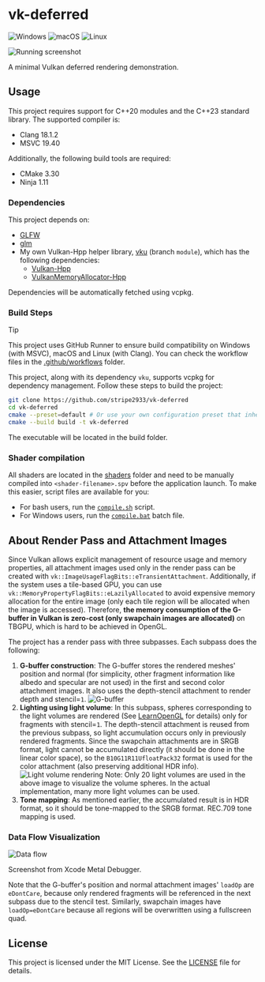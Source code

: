 # vk-deferred

![Windows](https://github.com/stripe2933/vk-deferred/actions/workflows/windows.yml/badge.svg)
![macOS](https://github.com/stripe2933/vk-deferred/actions/workflows/macos.yml/badge.svg)
![Linux](https://github.com/stripe2933/vk-deferred/actions/workflows/linux.yml/badge.svg)

![Running screenshot](doc/images/running-screenshot.png)

A minimal Vulkan deferred rendering demonstration.

## Usage

This project requires support for C++20 modules and the C++23 standard library. The supported compiler is:
- Clang 18.1.2
- MSVC 19.40

Additionally, the following build tools are required:
- CMake 3.30
- Ninja 1.11

### Dependencies

This project depends on:
- [GLFW](https://github.com/glfw/glfw)
- [glm](https://github.com/g-truc/glm)
- My own Vulkan-Hpp helper library, [vku](https://github.com/stripe2933/vku/tree/module) (branch `module`), which has the following dependencies:
  - [Vulkan-Hpp](https://github.com/KhronosGroup/Vulkan-Hpp)
  - [VulkanMemoryAllocator-Hpp](https://github.com/YaaZ/VulkanMemoryAllocator-Hpp)

Dependencies will be automatically fetched using vcpkg.

### Build Steps

> [!TIP]
> This project uses GitHub Runner to ensure build compatibility on Windows (with MSVC), macOS and Linux (with Clang). You can check the workflow files in the [.github/workflows](.github/workflows) folder.

This project, along with its dependency `vku`, supports vcpkg for dependency management. Follow these steps to build the project:

```sh
git clone https://github.com/stripe2933/vk-deferred
cd vk-deferred
cmake --preset=default # Or use your own configuration preset that inherits from the "default" preset.
cmake --build build -t vk-deferred
```

The executable will be located in the build folder.

### Shader compilation

All shaders are located in the [shaders](/shaders) folder and need to be manually compiled into `<shader-filename>.spv` before the application launch. To make this easier, script files are available for you:

- For bash users, run the [`compile.sh`](/shaders/compile.sh) script.
- For Windows users, run the [`compile.bat`](/shaders/compile.bat) batch file.

## About Render Pass and Attachment Images

Since Vulkan allows explicit management of resource usage and memory properties, all attachment images used only in the render pass can be created with `vk::ImageUsageFlagBits::eTransientAttachment`. Additionally, if the system uses a tile-based GPU, you can use `vk::MemoryPropertyFlagBits::eLazilyAllocated` to avoid expensive memory allocation for the entire image (only each tile region will be allocated when the image is accessed). Therefore, **the memory consumption of the G-buffer in Vulkan is zero-cost (only swapchain images are allocated)** on TBGPU, which is hard to be achieved in OpenGL.

The project has a render pass with three subpasses. Each subpass does the following:
1. **G-buffer construction**:
   The G-buffer stores the rendered meshes' position and normal (for simplicity, other fragment information like albedo and specular are not used) in the first and second color attachment images. It also uses the depth-stencil attachment to render depth and stencil=`1`.
   ![G-buffer](doc/images/gbuffer-rendering.png)
2. **Lighting using light volume**:
   In this subpass, spheres corresponding to the light volumes are rendered (See [LearnOpenGL](https://learnopengl.com/Advanced-Lighting/Deferred-Shading) for details) only for fragments with stencil=`1`. The depth-stencil attachment is reused from the previous subpass, so light accumulation occurs only in previously rendered fragments. Since the swapchain attachments are in SRGB format, light cannot be accumulated directly (it should be done in the linear color space), so the `B10G11R11UfloatPack32` format is used for the color attachment (also preserving additional HDR info).
   ![Light volume rendering](doc/images/light-volume-rendering.png)
   Note: Only 20 light volumes are used in the above image to visualize the volume spheres. In the actual implementation, many more light volumes can be used.
3. **Tone mapping**:
   As mentioned earlier, the accumulated result is in HDR format, so it should be tone-mapped to the SRGB format. REC.709 tone mapping is used.

### Data Flow Visualization

![Data flow](doc/images/data-flow.png)

Screenshot from Xcode Metal Debugger.

Note that the G-buffer's position and normal attachment images' `loadOp` are `eDontCare`, because only rendered fragments will be referenced in the next subpass due to the stencil test. Similarly, swapchain images have `loadOp=eDontCare` because all regions will be overwritten using a fullscreen quad.

## License

This project is licensed under the MIT License. See the [LICENSE](LICENSE.txt) file for details.